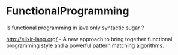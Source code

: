 # FunctionalProgramming

Is functional programming in java only syntactic sugar ?

http://elixir-lang.org/ - A new approach to bring together functional programming style and a powerful pattern matching algorithms.
